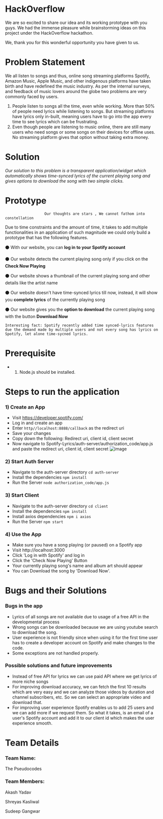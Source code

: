 # HackOverflow 
We are so excited to share our idea and its working prototype with you guys. We had the immense pleasure while brainstorming ideas on this project under the HackOverflow hackathon.

We, thank you for this wonderful opportunity you have given to us.


# Problem Statement
We all listen to songs and thus, online song streaming platforms Spotify, Amazon Music, Apple Music, and other indigenous platforms have taken birth and have redefined the music industry. 
As per the internal surveys, and feedback of music lovers around the globe two problems are very commonly faced by users.


1. People listen to songs all the time, even while working. More than 50% of people need lyrics while listening to songs. But streaming platforms have lyrics only in-built, meaning users have to go into the app every time to see lyrics which can be frustrating.
2. Even though people are listening to music online, there are still many users who need songs or some songs on their devices for offline uses. No streaming platform gives that option without taking extra money. 


# Solution
*Our solution to this problem is a transparent application/widget which automatically shows time-synced lyrics of the current playing song and gives options to download the song with two simple clicks.*    

# Prototype
                      Our thoughts are stars , We cannot fathom into constellation


Due to time constraints and the amount of time, it takes to add multiple functionalities in an application of such magnitude we could only build a prototype that has the following features.

⚫ With our website, you can  **log in to your Spotify account**

⚫ Our website detects the current playing song only if you click on the **Check Now Playing**

⚫ Our website shows a thumbnail of the current playing song and other details like the artist name

⚫ Our website doesn't have time-synced lyrics till now, instead, it will show you **complete lyrics** of the currently playing song

⚫ Our website gives you the **option to download** the current playing song with the button **Download Now**
```
Interesting fact: Spotify recently added time synced-lyrics features due the demand made by multiple users and not every song has lyrics on Spotify, let alone time-sycned lyrics.
```

# Prerequisite 

- 1) Node.js should be installed.


# Steps to run the application

### 1) Create an App
- Visit https://developer.spotify.com/ 
- Log in and create an app
- Enter `http//localhost:8888/callback` as the redirect uri
- Save your changes
- Copy down the following: Redirect uri, client id, client secret
- Now navigate to Spotify-Lyrics/auth-server/authorization_code/app.js and paste the redirect uri, client id, client secret
 ![image](https://user-images.githubusercontent.com/81186992/139585961-475f6d9e-f5c9-4ab3-9e9c-49845558004e.png)


### 2)  Start Auth Server
- Navigate to the auth-server directory `cd auth-server`
- Install the dependencies `npm install`
- Run the Server `node authorization_code/app.js`

### 3)  Start Client
- Navigate to the auth-server directory `cd client`
- Install the dependencies `npm install`
- Install axios dependencies `npm i axios`
- Run the Server `npm start`

### 4)  Use the App
- Make sure you have a song playing (or paused) on a Spotify app
- Visit http://localhost:3000
- Click 'Log in with Spotify' and log in
- Click the 'Check Now Playing' Button
- Your currently playing song's name and album art should appear
- You can Download the song by 'Download Now'.

# Bugs and their Solutions

### Bugs in the app

- Lyrics of all songs are not available due to usage of a free API in the developmental process 
- Wrong songs can be downloaded because we are using youtube search to download the song.
- User experience is not friendly since when using it for the first time user has to create a developer account on Spotify and make changes to the code.
- Some exceptions are not handled properly.

### Possible solutions and future improvements

- Instead of free API for lyrics we can use paid API where we get lyrics of more niche songs
- For improving download accuracy, we can fetch the first 10 results which are very easy and we can analyze those videos by duration and channel subscribers, etc. So we can select an appropriate video and download that.
- For improving user experience Spotify enables us to add 25 users and we can add more if we request them. So what it takes, is an email of a user's Spotify account and add it to our client id which makes the user experience smooth.



# Team Details

### Team Name:

The Pseudocodes

### Team Members:

Akash Yadav

Shreyas Kasliwal

Sudeep Gangwar


